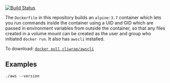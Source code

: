 [![Build
Status](https://travis-ci.com/cliwrap/awscli.svg?branch=master)](https://travis-ci.com/cliwrap/awscli)

The `Dockerfile` in this repository builds an `alpine:3.7` container
which lets you run commands inside the container using a UID and GID
which are passed in environment variables from outside the container,
so that any files created in a volume mount can be created as the user
and group who initiated `docker run`.  It also has `awscli` installed.

To download: [`docker pull cliwrap/awscli`](https://hub.docker.com/r/cliwrap/awscli/)

Examples
--------

```./aws --version```
